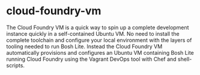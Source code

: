 cloud-foundry-vm
================

The Cloud Foundry VM is a quick way to spin up a complete development instance quickly in a self-contained Ubuntu VM.  No need to install the complete toolchain and configure your local environment with the layers of tooling needed to run Bosh Lite.  Instead the Cloud Foundry VM automatically provisions and configures an Ubuntu VM containing Bosh Lite running Cloud Foundry using the Vagrant DevOps tool with Chef and shell-scripts.
